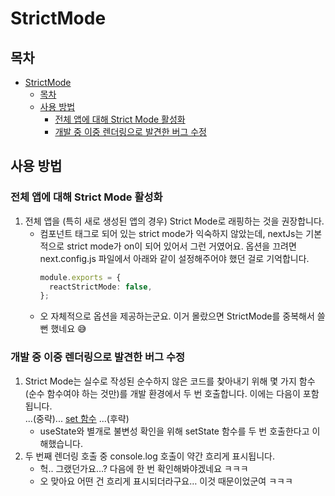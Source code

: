 # StrictMode

## 목차

- [StrictMode](#strictmode)
  - [목차](#목차)
  - [사용 방법](#사용-방법)
    - [전체 앱에 대해 Strict Mode 활성화](#전체-앱에-대해-strict-mode-활성화)
    - [개발 중 이중 렌더링으로 발견한 버그 수정](#개발-중-이중-렌더링으로-발견한-버그-수정)

## 사용 방법

### 전체 앱에 대해 Strict Mode 활성화

1. 전체 앱을 (특히 새로 생성된 앱의 경우) Strict Mode로 래핑하는 것을 권장합니다.
   - 컴포넌트 태그로 되어 있는 strict mode가 익숙하지 않았는데, nextJs는 기본적으로 strict mode가 on이 되어 있어서 그런 거였어요. 옵션을 끄려면 next.config.js 파일에서 아래와 같이 설정해주어야 했던 걸로 기억합니다.
     ```ts
     module.exports = {
       reactStrictMode: false,
     };
     ```
   - 오 자체적으로 옵션을 제공하는군요. 이거 몰랐으면 StrictMode를 중복해서 쓸 뻔 했네요 😅

### 개발 중 이중 렌더링으로 발견한 버그 수정

1. Strict Mode는 실수로 작성된 순수하지 않은 코드를 찾아내기 위해 몇 가지 함수(순수 함수여야 하는 것만)를 개발 환경에서 두 번 호출합니다. 이에는 다음이 포함됩니다.  
   ...(중략)... [set 함수](https://ko.react.dev/reference/react/useState#setstate) ...(후략)
   - useState와 별개로 불변성 확인을 위해 setState 함수를 두 번 호출한다고 이해했습니다.
2. 두 번째 렌더링 호출 중 console.log 호출이 약간 흐리게 표시됩니다.
   - 헉.. 그랬던가요…? 다음에 한 번 확인해봐야겠네요 ㅋㅋㅋ
   - 오 맞아요 어떤 건 흐리게 표시되더라구요… 이것 때문이었군여 ㅋㅋㅋ
